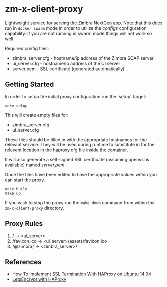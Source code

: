 # zm-x-client-proxy

Lightweight service for serving the Zimbra NextGen app.
Note that this does run in `docker swarm` mode in order to utilize the *configs* configuration capability.
If you are not running in swarm mode things will not work so well.

Required config files:

 - zimbra_server.cfg - hostname/ip address of the Zimbra SOAP server
 - ui_server.cfg - hostname/ip address of the UI server
 - server.pem - SSL certificate (generated automatically)
 
## Getting Started

In order to setup the initial proxy configuration run the 'setup' target:

    make setup
    
This will create empty files for:

  - zimbra_server.cfg
  - ui_server.cfg
  
These files should be filled in with the appropriate hostnames for the relevant service.
They will be used during runtime to substitute in for the relevant location in the haproxy.cfg file inside the container.
  
It will also generate a self-signed SSL certificate (assuming openssl is available) named *server.pem*.

Once the files have been edited to have the appropriate values within you can start the proxy.

    make build
    make up
    
If you wish to stop the proxy run the `make down` command from within the `zm-x-client-proxy` directory.


## Proxy Rules

1. /               -> <ui_server>
2. /favicon.ico    -> <ui_server>/assets/favicon.ico
3. /@zimbra/<rest> -> <zimbra_server>/<rest>

## References

* [How To Implement SSL Termination With HAProxy on Ubuntu 14.04](https://www.digitalocean.com/community/tutorials/how-to-implement-ssl-termination-with-haproxy-on-ubuntu-14-04)
* [LetsEncrypt with HAProxy](https://serversforhackers.com/c/letsencrypt-with-haproxy)

